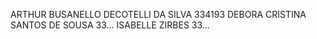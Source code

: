 ﻿ARTHUR BUSANELLO DECOTELLI DA SILVA 334193 DEBORA CRISTINA SANTOS DE SOUSA 33... ISABELLE ZIRBES 33...
